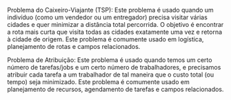 Problema do Caixeiro-Viajante (TSP): Este problema é usado quando um indivíduo (como um vendedor ou um entregador) precisa visitar várias cidades e quer minimizar a distância total percorrida. O objetivo é encontrar a rota mais curta que visita todas as cidades exatamente uma vez e retorna à cidade de origem. Este problema é comumente usado em logística, planejamento de rotas e campos relacionados.

Problema de Atribuição: Este problema é usado quando temos um certo número de tarefas/jobs e um certo número de trabalhadores, e precisamos atribuir cada tarefa a um trabalhador de tal maneira que o custo total (ou tempo) seja minimizado. Este problema é comumente usado em planejamento de recursos, agendamento de tarefas e campos relacionados.